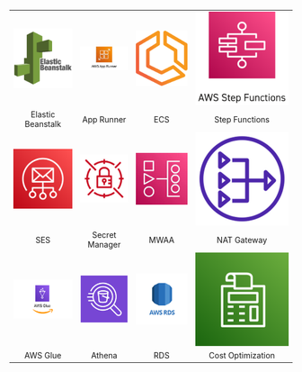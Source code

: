 |                                                                     |                                                                       |                                                          |                                                                       |
| :-----------------------------------------------------------------: | :-------------------------------------------------------------------: | :------------------------------------------------------: | :-------------------------------------------------------------------: |
| [![](./../assets/aws/readme/elastic_beanstalk.png)](./beanstalk.md) |     [![](./../assets/aws/readme/app_runner.jpg)](./app_runner.md)     |     [![](./../assets/aws/readme/ecs.png)](./ecs.md)      | [![](./../assets/aws/readme/step_functions.png)](./step_functions.md) |
|                          Elastic Beanstalk                          |                              App Runner                               |                           ECS                            |                            Step Functions                             |
|           [![](./../assets/aws/readme/ses.png)](./ses.md)           | [![](./../assets/aws/readme/secret_manager.png)](./secret_manager.md) |    [![](./../assets/aws/readme/MWAA.jpeg)](./MWAA.md)    |    [![](./../assets/aws/readme/nat_gateway.png)](./nat_gateway.md)    |
|                                 SES                                 |                            Secret Manager                             |                           MWAA                           |                              NAT Gateway                              |
|   [![](./../assets/aws/readme/aws_glue.png)](./data_analytics.md)   |    [![](./../assets/aws/readme/athena.webp)](./data_analytics.md)     | [![](./../assets/aws/readme/rds.png)](./data_storage.md) |  [![](./../assets/aws/readme/cost_opt.svg)](./cost_optimization.md)   |
|                              AWS Glue                               |                                Athena                                 |                           RDS                            |                           Cost Optimization                           |
